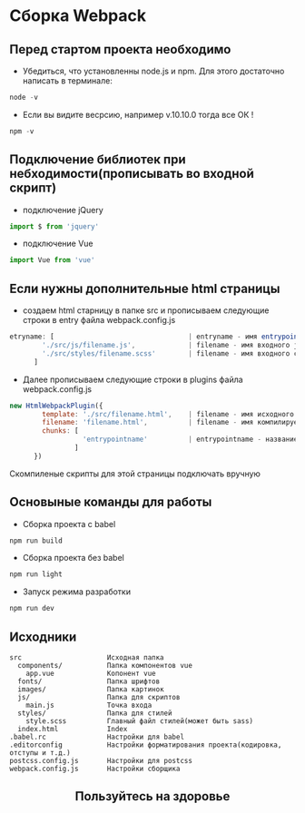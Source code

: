 # Сборка Webpack

## Перед стартом проекта необходимо

* Убедиться, что установленны node.js и npm. Для этого достаточно написать в терминале: 
``` js
node -v
```

* Если вы видите весрсию, например v.10.10.0 тогда все ОК !

``` js
npm -v
```

Подключение библиотек при небходимости(прописывать во входной скрипт)
-
* подключение jQuery
``` js 
import $ from 'jquery'
```

* подключение Vue
``` js 
import Vue from 'vue'
```

Если нужны дополнительные html страницы
-
* создаем html старницу в папке src и прописываем следующие строки в entry файла webpack.config.js
``` js
etryname: [                                 | entryname - имя entrypoint(например about, с таким именем скомпилятся скрипты и css)  
        './src/js/filename.js',             | filename - имя входного js для данного entrypoint
        './src/styles/filename.scss'        | filename - имя входного css для данного entrypoint (название скомпиленного файла будет filename.min.css)
      ]
```
* Далее прописываем следующие строки в plugins файла webpack.config.js
``` js
new HtmlWebpackPlugin({
        template: './src/filename.html',    | filename - имя исходного файла
        filename: 'filename.html',          | filename - имя компилируемого файала
        chunks: [
                  'entrypointname'          | entrypointname - название энтрипоинта
                ]
      })
```  
Скомпиленые скрипты для этой страницы подключать вручную 

Основыные команды для работы
-

 * Сборка проекта с babel
 ``` js
 npm run build
 ```
 * Сборка проекта без babel
 ``` js
 npm run light
 ```
 * Запуск режима разработки
 ``` js
 npm run dev
 ```
 
 Исходники
 -
  
```
src                     Исходная папка
  components/           Папка компонентов vue
    app.vue             Копонент vue
  fonts/                Папка шрифтов
  images/               Папка картинок
  js/                   Папка для скриптов
    main.js             Точка входа
  styles/               Папка для стилей
    style.scss          Главный файл стилей(может быть sass)
  index.html            Index
.babel.rc               Настройки для babel
.editorconfig           Настройки форматирования проекта(кодировка, отступы и т.д.)
postcss.config.js       Настройки для postcss
webpack.config.js       Настройки сборщика
```  


<h2 align="center">Пользуйтесь на здоровье</h2>
